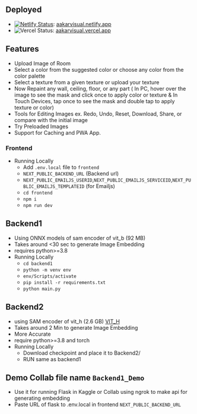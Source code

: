 ## Deployed 
  - [![Netlify Status](https://api.netlify.com/api/v1/badges/cf4e0f96-1f57-4550-8d57-7607717d6938/deploy-status)](https://app.netlify.com/sites/omprakashchoudhary/deploys): [aakarvisual.netlify.app](https://aakarvisual.netlify.app)
  - ![Vercel Status](https://camo.githubusercontent.com/4e591aad0c01cde89db7155c22ea1a8191a5f3452460039fabaa19a479dceffc/68747470733a2f2f696d672e736869656c64732e696f2f6769746875622f6465706c6f796d656e74732f6a616b656a61727669732f6a6172762e69732f70726f64756374696f6e3f6c6162656c3d76657263656c266c6f676f3d76657263656c266c6f676f436f6c6f723d7768697465): [aakarvisual.vercel.app](https://aakarvisual.vercel.app)
    

## Features 
* Upload Image of Room
* Select a color from the suggested color or choose any color from the color palette
* Select a texture from a given texture or upload your texture
* Now Repaint any wall, ceiling, floor, or any part ( In PC, hover over the image to see the mask and click once to apply color or texture & In Touch Devices, tap once to see the mask and double tap to apply texture or color)
* Tools for Editing Images ex. Redo, Undo, Reset, Download, Share, or compare with the initial image
* Try Preloaded Images 
* Support for Caching and PWA App.
### Frontend 
* Running Locally 
  * Add `.env.local` file to `frontend`
  * `NEXT_PUBLIC_BACKEND_URL` (Backend url)
  * `NEXT_PUBLIC_EMAILJS_USERID`,`NEXT_PUBLIC_EMAILJS_SERVICEID`,`NEXT_PUBLIC_EMAILJS_TEMPLATEID` (for Emailjs)
  * `cd frontend`
  *  `npm i`
  *  `npm run dev`


## Backend1
* Using ONNX models of sam encoder of vit_b (92 MB)
* Takes around <30 sec to generate Image Embedding
* requires python>=3.8
* Running Locally
  * `cd backend1`
  * `python -m venv env`
  * `env/Scripts/activate`
  * `pip install -r requirements.txt`
  * `python main.py`


## Backend2 
* using SAM encoder of vit_h (2.6 GB) [VIT_H](https://dl.fbaipublicfiles.com/segment_anything/sam_vit_h_4b8939.pth)
* Takes around 2 Min to generate Image Embedding
* More Accurate
* require python>=3.8 and torch
* Running Locally
  * Download checkpoint and place it to Backend2/
  * RUN same as backend1 

## Demo Collab file name `Backend1_Demo`
* Use it for running Flask in Kaggle or Collab using ngrok to make api for generating embedding
* Paste URL of flask to .env.local in frontend `NEXT_PUBLIC_BACKEND_URL`

